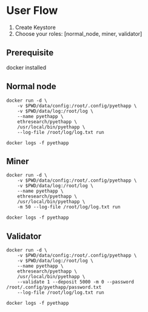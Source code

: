 # User Flow

1. Create Keystore
2. Choose your roles: [normal_node, miner, validator]

## Prerequisite

docker installed

## Normal node

```
docker run -d \
    -v $PWD/data/config:/root/.config/pyethapp \
    -v $PWD/data/log:/root/log \
    --name pyethapp \
    ethresearch/pyethapp \
    /usr/local/bin/pyethapp \
    --log-file /root/log/log.txt run

docker logs -f pyethapp
```


## Miner

```
docker run -d \
    -v $PWD/data/config:/root/.config/pyethapp \
    -v $PWD/data/log:/root/log \
    --name pyethapp \
    ethresearch/pyethapp \
    /usr/local/bin/pyethapp \
    -m 50 --log-file /root/log/log.txt run

docker logs -f pyethapp
```

## Validator

```
docker run -d \
    -v $PWD/data/config:/root/.config/pyethapp \
    -v $PWD/data/log:/root/log \
    --name pyethapp \
    ethresearch/pyethapp \
    /usr/local/bin/pyethapp \
    --validate 1 --deposit 5000 -m 0 --password /root/.config/pyethapp/password.txt
    --log-file /root/log/log.txt run

docker logs -f pyethapp
```